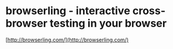 <!--
id: 1664139004
link: http://tumblr.atmos.org/post/1664139004/browserling-interactive-cross-browser-testing-in-your
slug: browserling-interactive-cross-browser-testing-in-your
date: Tue Nov 23 2010 17:13:10 GMT-0800 (PST)
publish: 2010-11-023
tags: 
title: browserling - interactive cross-browser testing in your browser
-->


browserling - interactive cross-browser testing in your browser
===============================================================

[http://browserling.com/](http://browserling.com/)

